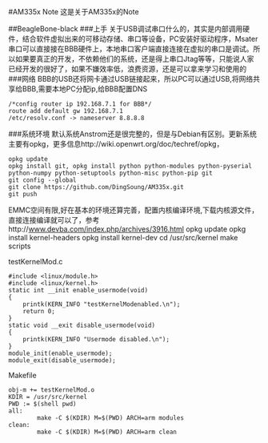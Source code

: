 #AM335x Note
这是关于AM335x的Note

##BeagleBone-black
###上手
关于USB调试串口什么的，其实是内部调用硬件，结合软件虚拟出来的可移动存储、串口等设备，PC安装好驱动程序，Msater串口可以直接接在BBB硬件上，本地串口客户端直接连接在虚拟的串口是调试。所以如果要真正的开发，不依赖他们的系统，还是得上串口Jtag等等，只能说人家已经开发的很好了，如果不嫌效率低，浪费资源，还是可以拿来学习和使用的
###网络
BBB的USB还将网卡通过USB链接起来，所以PC可以通过USB,将网络共享给BBB,需要本地PC分配ip,给BBB配置DNS
	
	/*config router ip 192.168.7.1 for BBB*/
	route add default gw 192.168.7.1  
	/etc/resolv.conf -> nameserver 8.8.8.8

###系统环境
默认系统Anstrom还是很完整的，但是与Debian有区别。更新系统主要有opkg，更多信息http://wiki.openwrt.org/doc/techref/opkg，

	opkg update
	opkg install git, opkg install python python-modules python-pyserial python-numpy python-setuptools python-misc python-pip git
	git config --global
	git clone https://github.com/DingSoung/AM335x.git
	git push
EMMC空间有限,好在基本的环境还算完善，配置内核编译环境,下载内核源文件，直接连接编译就可以了，参考http://www.devba.com/index.php/archives/3916.html
	opkg update
	opkg install kernel-headers
	opkg install kernel-dev
	cd /usr/src/kernel
	make scripts

testKernelMod.c

	#include <linux/module.h>
	#include <linux/kernel.h>
	static int __init enable_usermode(void)
	{
		printk(KERN_INFO "testKernelModenabled.\n");
		return 0;
	}
	static void __exit disable_usermode(void)
	{
		printk(KERN_INFO "Usermode disabled.\n");
	}
	module_init(enable_usermode);
	module_exit(disable_usermode);

Makefile

	obj-m += testKernelMod.o
	KDIR = /usr/src/kernel
	PWD := $(shell pwd)
	all:
        	make -C $(KDIR) M=$(PWD) ARCH=arm modules
	clean:
        	make -C $(KDIR) M=$(PWD) ARCH=arm clean
